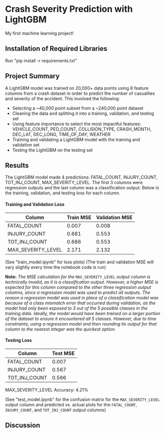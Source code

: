 # Crash Severity Prediction with LightGBM
My first machine learning project!

## Installation of Required Libraries
Run "pip install -r requirements.txt"

## Project Summary
A LightGBM model was trained on 20,000+ data points using 8 feature columns from a crash dataset in order to predict the number of casualties and severity of the accident. This involved the following:
- Selecting a ~40,000 point subset from a ~240,000 point dataset
- Cleaning the data and splitting it into a training, validation, and testing set
- Using feature importance to select the most impactful features: VEHICLE_COUNT, PED_COUNT, COLLISION_TYPE, CRASH_MONTH, DEC_LAT, DEC_LONG, TIME_OF_DAY, WEATHER
- Training and validating a LightGBM model with the training and validation set
- Testing the LightGBM on the testing set

## Results
The LightGBM model made 4 predictions: FATAL_COUNT, INJURY_COUNT, TOT_INJ_COUNT, MAX_SEVERITY_LEVEL. The first 3 columns were regression outputs and the last column was a classification output. Below is the training, validation, and testing loss for each column.

#### Training and Validation Loss

Column             |  Train MSE    |  Validation MSE
-------------------|---------------|----------------
FATAL_COUNT	       |  0.007	       |  0.008
INJURY_COUNT	     |  0.681	       |  0.553
TOT_INJ_COUNT	     |  0.686	       |  0.553
MAX_SEVERITY_LEVEL |  2.171	       |  2.132

(See "train_model.ipynb" for loss plots)
(The train and validation MSE will vary slightly every time the notebook code is run)

**Note:** *The MSE calculation for the* `MAX_SEVERITY_LEVEL` *output column is technically invalid, as it is a classification output. However, a higher MSE is expected for this column compared to the other three regression output columns, since a regression model was used to predict all outputs. The reason a regression model was used in place of a classification model was because of a class mismatch error that occurred during validation, as the model had only been exposed to 3 out of the 5 possible classes in the training data. Ideally, the model would have been trained on a larger portion of the dataset to ensure it encountered all 5 classes. However, due to time constraints, using a regression model and then rounding its output for that column to the nearest integer was the quickest option.*

#### Testing Loss

Column          | Test MSE
----------------|----------
FATAL_COUNT	    |  0.007
INJURY_COUNT	  |  0.567
TOT_INJ_COUNT	  |  0.566

MAX_SEVERITY_LEVEL Accuracy: 4.21%

(See "test_model.ipynb" for the confusion matrix for the `MAX_SEVERITY_LEVEL` output column and predicted vs. actual plots for the `FATAL_COUNT`, `INJURY_COUNT`, and `TOT_INJ_COUNT` output columns)

## Discussion
